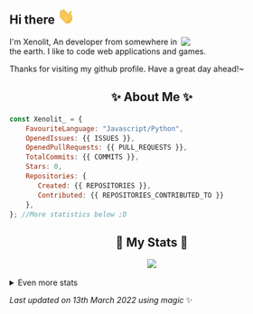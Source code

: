 ## Hi there <img src="https://raw.githubusercontent.com/Xenolit/Xenolit/main/.github/wave.gif" width="30px"> 
<img align="right" src="https://avatars.githubusercontent.com/u/81859776?v=4" width="200" />
I'm Xenolit, An developer from somewhere in the earth. I like to code web applications and games. 
  
Thanks for visiting my github profile. Have a great day ahead!~
  
<h2 align="center"> ✨ About Me ✨</h2>

```js
const Xenolit_ = {
    FavouriteLanguage: "Javascript/Python",
    OpenedIssues: {{ ISSUES }},
    OpenedPullRequests: {{ PULL_REQUESTS }},
    TotalCommits: {{ COMMITS }},
    Stars: 0,
    Repositories: {
       Created: {{ REPOSITORIES }},
       Contributed: {{ REPOSITORIES_CONTRIBUTED_TO }}
    },
}; //More statistics below ;D
```
  
<h2 align="center"> 🚀 My Stats 🚀</h2>
<p align="center">
<img src="https://github-readme-stats.vercel.app/api?username=Xenolit&show_icons=true&theme=radical">
</p>
<details>
  <summary>
      Even more stats
  </summary>
  <p align="center">
    <img src="https://github-readme-streak-stats.herokuapp.com/?user=Xenolit&theme=tokyonight">
    <img src="https://github-profile-trophy.vercel.app/?username=Xenolit&theme=dracula">
    <img src="https://github-readme-stats.vercel.app/api/top-langs/?username=Xenolit&langs_count=8">
  </p>
</details>
  
<!-- Last updated on Sun Mar 13 2022 18:17:39 GMT+0000 (Coordinated Universal Time) ;-;-->
<i>Last updated on 13th March 2022 using magic</i> ✨